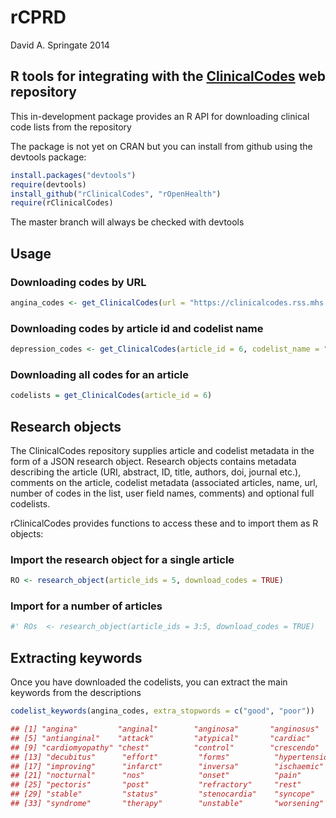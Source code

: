 rCPRD
=====

David A. Springate 2014

R tools for integrating with the [ClinicalCodes](www.clinicalcodes.org) web repository
---------------------------------------------------------------------------------------

This in-development package provides an R API for downloading clinical code lists from the repository


The package is not yet on CRAN but you can install from github using the devtools package:

```R
install.packages("devtools")
require(devtools)
install_github("rClinicalCodes", "rOpenHealth")
require(rClinicalCodes)
```
The master branch will always be checked with devtools

Usage
-----

### Downloading codes by URL

```R
angina_codes <- get_ClinicalCodes(url = "https://clinicalcodes.rss.mhs.man.ac.uk/medcodes/article/6/codelist/angina/download/")

```

### Downloading codes by article id and codelist name

```R
depression_codes <- get_ClinicalCodes(article_id = 6, codelist_name = "depression")
```

### Downloading all codes for an article

```R
codelists = get_ClinicalCodes(article_id = 6)
```

Research objects
----------------

The ClinicalCodes repository supplies article and codelist metadata in the form of a JSON research object. Research objects contains metadata describing the article (URI, abstract, ID, title, authors, doi, journal etc.), comments on the article, codelist metadata (associated articles, name, url, number of codes in the list, user field names, comments) and optional full codelists.

rClinicalCodes provides functions to access these and to import them as R objects:

### Import the research object for a single article

```R
RO <- research_object(article_ids = 5, download_codes = TRUE)
```
### Import for a number of articles

```R
#' ROs  <- research_object(article_ids = 3:5, download_codes = TRUE)
```


Extracting keywords
-------------------

Once you have downloaded the codelists, you can extract the main keywords from the descriptions

```R
codelist_keywords(angina_codes, extra_stopwords = c("good", "poor"))

## [1] "angina"         "anginal"        "anginosa"       "anginosus"     
## [5] "antianginal"    "attack"         "atypical"       "cardiac"       
## [9] "cardiomyopathy" "chest"          "control"        "crescendo"     
## [13] "decubitus"      "effort"         "forms"          "hypertension"  
## [17] "improving"      "infarct"        "inversa"        "ischaemic"     
## [21] "nocturnal"      "nos"            "onset"          "pain"          
## [25] "pectoris"       "post"           "refractory"     "rest"          
## [29] "stable"         "status"         "stenocardia"    "syncope"       
## [33] "syndrome"       "therapy"        "unstable"       "worsening"  
```



